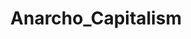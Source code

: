 ---
title: Anarcho_Capitalism
crosslinks:
- zeronet
- GoldandBlack
- Physical_Removal
- Anarchism
- shitancapssay
- Shitstatistssay
- CapitalismVSocialism
- The_Donald
- Drama
- FULLCOMMUNISM
- COMPLETEANARCHY
- Polycentric_Law
- LateStageCapitalism
- AnCap101
- communism
- socialism
- Bitcoin
- AnCapCopyPasta
---